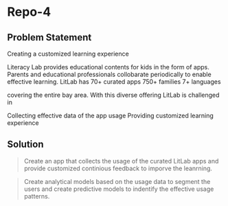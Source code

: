 # Repo-4

Problem Statement
-------------------
Creating a customized learning experience 

Literacy Lab provides educational contents for kids in the form of apps. Parents and educational professionals collobarate periodically to enable effective learning. LitLab has 
70+ curated apps
750+ families
7+ languages

covering the entire bay area. With this diverse offering LitLab is challenged in 

Collecting effective data of the app usage
Providing customized learning experience

Solution
------------------
>Create an app that collects the usage of the curated LitLab apps and provide customized continious feedback to imporve the leanrning. 

>Create analytical models based on the usage data to segment the users and create predictive models to indentify the effective usage patterns.
